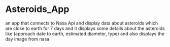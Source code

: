 # Asteroids_App
an app that connects to Nasa Api and display data about asteroids which are close to earth for 7 days and it displays some details about the asteroids like (approach date to earth, estimated diameter, type) and also displays the day image from nasa
